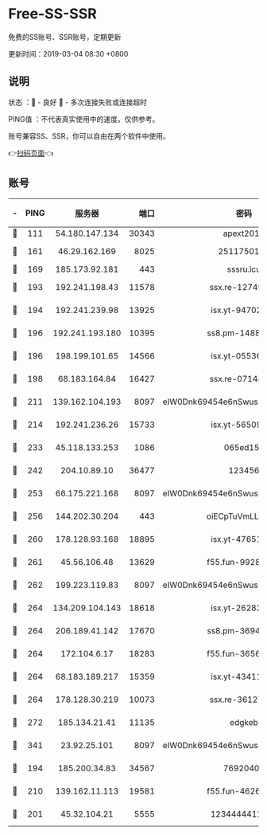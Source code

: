 # Free-SS-SSR

免费的SS账号、SSR账号，定期更新

更新时间：2019-03-04 08:30 +0800

## 说明

状态     ：🙂 - 良好 🙁 - 多次连接失败或连接超时

PING值   ：不代表真实使用中的速度，仅供参考。

账号兼容SS、SSR，你可以自由在两个软件中使用。

👉[扫码页面](https://liesauer.github.io/free-ss-ssr.github.io/)👈

## 账号

|-|PING|服务器|端口|密码|加密方式|区域|
|:----:|:----:|:-----:|-----:|:----:|:----:|:----:|
|🙂|111|54.180.147.134|30343|apext2019|chacha20|KR|
|🙂|161|46.29.162.169|8025|2511750146|aes-256-cfb|RU|
|🙂|169|185.173.92.181|443|sssru.icu|rc4-md5|RU|
|🙂|193|192.241.198.43|11578|ssx.re-12749222|aes-256-cfb|US|
|🙂|194|192.241.239.98|13925|isx.yt-94702728|aes-256-cfb|US|
|🙂|196|192.241.193.180|10395|ss8.pm-14887083|aes-256-cfb|US|
|🙂|196|198.199.101.65|14566|isx.yt-05536769|aes-256-cfb|US|
|🙂|198|68.183.164.84|16427|ssx.re-07144593|aes-256-cfb|US|
|🙂|211|139.162.104.193|8097|eIW0Dnk69454e6nSwuspv9DmS201tQ0D|aes-256-cfb|JP|
|🙂|214|192.241.236.26|15733|isx.yt-56509000|aes-256-cfb|US|
|🙂|233|45.118.133.253|1086|065ed15a|aes-256-cfb|SG|
|🙂|242|204.10.89.10|36477|123456|aes-256-cfb|US|
|🙂|253|66.175.221.168|8097|eIW0Dnk69454e6nSwuspv9DmS201tQ0D|aes-256-cfb|US|
|🙂|256|144.202.30.204|443|oiECpTuVmLLxk4Ts|aes-256-cfb|US|
|🙂|260|178.128.93.168|18895|isx.yt-47651683|aes-256-cfb|SG|
|🙂|261|45.56.106.48|13629|f55.fun-99286814|aes-256-cfb|US|
|🙂|262|199.223.119.83|8097|eIW0Dnk69454e6nSwuspv9DmS201tQ0D|aes-256-cfb|US|
|🙂|264|134.209.104.143|18618|isx.yt-26283608|aes-256-cfb|SG|
|🙂|264|206.189.41.142|17670|ss8.pm-36944551|aes-256-cfb|SG|
|🙂|264|172.104.6.17|18283|f55.fun-36565083|aes-256-cfb|US|
|🙂|264|68.183.189.217|15359|isx.yt-43411617|aes-256-cfb|SG|
|🙂|264|178.128.30.219|10073|ssx.re-36127052|aes-256-cfb|SG|
|🙂|272|185.134.21.41|11135|edgkeb|aes-256-cfb|GB|
|🙂|341|23.92.25.101|8097|eIW0Dnk69454e6nSwuspv9DmS201tQ0D|aes-256-cfb|US|
|🙂|194|185.200.34.83|34567|76920400|aes-256-cfb|US|
|🙂|210|139.162.11.113|19581|f55.fun-46262690|aes-256-cfb|SG|
|🙁|201|45.32.104.21|5555|1234444411111|aes-256-cfb|SG|
